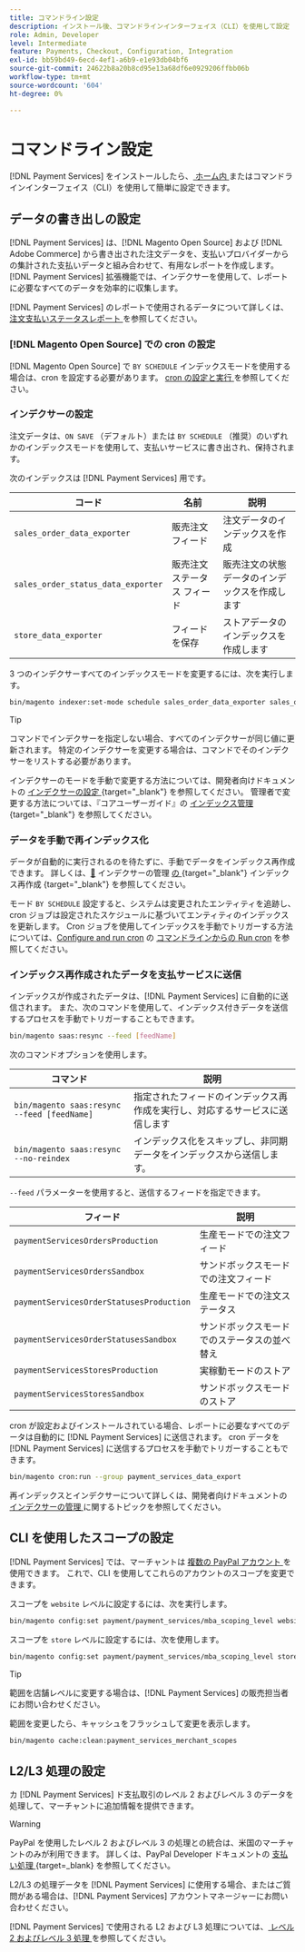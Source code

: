 ```yaml
---
title: コマンドライン設定
description: インストール後、コマンドラインインターフェイス（CLI）を使用して設定  [!DNL Payment Services]  使用できます。
role: Admin, Developer
level: Intermediate
feature: Payments, Checkout, Configuration, Integration
exl-id: bb59bd49-6ecd-4ef1-a6b9-e1e93db04bf6
source-git-commit: 24622b8a20b8cd95e13a68df6e0929206ffbb06b
workflow-type: tm+mt
source-wordcount: '604'
ht-degree: 0%

---
```


# コマンドライン設定

[!DNL Payment Services] をインストールしたら、[ ホーム内 ](payments-home.md) またはコマンドラインインターフェイス（CLI）を使用して簡単に設定できます。

## データの書き出しの設定

[!DNL Payment Services] は、[!DNL Magento Open Source] および [!DNL Adobe Commerce] から書き出された注文データを、支払いプロバイダーからの集計された支払いデータと組み合わせて、有用なレポートを作成します。 [!DNL Payment Services] 拡張機能では、インデクサーを使用して、レポートに必要なすべてのデータを効率的に収集します。

[!DNL Payment Services] のレポートで使用されるデータについて詳しくは、[ 注文支払いステータスレポート ](order-payment-status.md#data-used-in-the-report) を参照してください。

### [!DNL Magento Open Source] での cron の設定

[!DNL Magento Open Source] で `BY SCHEDULE` インデックスモードを使用する場合は、cron を設定する必要があります。 [cron の設定と実行 ](https://experienceleague.adobe.com/en/docs/commerce-operations/configuration-guide/cli/configure-cron-jobs) を参照してください。

### インデクサーの設定

注文データは、`ON SAVE` （デフォルト）または `BY SCHEDULE` （推奨）のいずれかのインデックスモードを使用して、支払いサービスに書き出され、保持されます。

次のインデックスは [!DNL Payment Services] 用です。

| コード | 名前 | 説明 |
|    ---    |  ---  |  ---  |
| `sales_order_data_exporter` | 販売注文フィード | 注文データのインデックスを作成 |
| `sales_order_status_data_exporter` | 販売注文ステータス フィード | 販売注文の状態データのインデックスを作成します |
| `store_data_exporter` | フィードを保存 | ストアデータのインデックスを作成します |

3 つのインデクサーすべてのインデックスモードを変更するには、次を実行します。

```bash
bin/magento indexer:set-mode schedule sales_order_data_exporter sales_order_status_data_exporter store_data_exporter
```

>[!TIP]
>
>コマンドでインデクサーを指定しない場合、すべてのインデクサーが同じ値に更新されます。 特定のインデクサーを変更する場合は、コマンドでそのインデクサーをリストする必要があります。

インデクサーのモードを手動で変更する方法については、開発者向けドキュメントの [ インデクサーの設定 ](https://experienceleague.adobe.com/en/docs/commerce-operations/configuration-guide/cli/manage-indexers#configure-indexers){target="_blank"} を参照してください。 管理者で変更する方法については、『コアユーザーガイド』の [ インデックス管理 ](https://experienceleague.adobe.com/en/docs/commerce-admin/systems/tools/index-management#change-the-index-mode){target="_blank"} を参照してください。

### データを手動で再インデックス化

データが自動的に実行されるのを待たずに、手動でデータをインデックス再作成できます。 詳しくは、[&#128279;](https://experienceleague.adobe.com/en/docs/commerce-operations/configuration-guide/cli/manage-indexers#reindex) インデクサーの管理 [ の ](https://experienceleague.adobe.com/en/docs/commerce-operations/configuration-guide/cli/manage-indexers){target="_blank"} インデックス再作成 {target="_blank"} を参照してください。

モード `BY SCHEDULE` 設定すると、システムは変更されたエンティティを追跡し、cron ジョブは設定されたスケジュールに基づいてエンティティのインデックスを更新します。 Cron ジョブを使用してインデックスを手動でトリガーする方法については、[Configure and run cron](https://experienceleague.adobe.com/en/docs/commerce-operations/configuration-guide/cli/configure-cron-jobs) の [ コマンドラインからの Run cron](https://experienceleague.adobe.com/en/docs/commerce-operations/configuration-guide/cli/configure-cron-jobs#config-cli-cron-group-run) を参照してください。

### インデックス再作成されたデータを支払サービスに送信

インデックスが作成されたデータは、[!DNL Payment Services] に自動的に送信されます。 また、次のコマンドを使用して、インデックス付きデータを送信するプロセスを手動でトリガーすることもできます。

```bash
bin/magento saas:resync --feed [feedName]
```

次のコマンドオプションを使用します。

| コマンド | 説明 |
|  ---  |  ---  |
| `bin/magento saas:resync --feed [feedName]` | 指定されたフィードのインデックス再作成を実行し、対応するサービスに送信します |
| `bin/magento saas:resync --no-reindex` | インデックス化をスキップし、非同期データをインデックスから送信します。 |

`--feed` パラメーターを使用すると、送信するフィードを指定できます。

| フィード | 説明 |
|  ---  |  ---  |
| `paymentServicesOrdersProduction` | 生産モードでの注文フィード |
| `paymentServicesOrdersSandbox` | サンドボックスモードでの注文フィード |
| `paymentServicesOrderStatusesProduction` | 生産モードでの注文ステータス |
| `paymentServicesOrderStatusesSandbox` | サンドボックスモードでのステータスの並べ替え |
| `paymentServicesStoresProduction` | 実稼動モードのストア |
| `paymentServicesStoresSandbox` | サンドボックスモードのストア |

cron が設定およびインストールされている場合、レポートに必要なすべてのデータは自動的に [!DNL Payment Services] に送信されます。 cron データを [!DNL Payment Services] に送信するプロセスを手動でトリガーすることもできます。

```bash
bin/magento cron:run --group payment_services_data_export
```

再インデックスとインデクサーについて詳しくは、開発者向けドキュメントの [ インデクサーの管理 ](https://experienceleague.adobe.com/en/docs/commerce-operations/configuration-guide/cli/manage-indexers) に関するトピックを参照してください。

## CLI を使用したスコープの設定

[!DNL Payment Services] では、マーチャントは [ 複数の PayPal アカウント ](settings.md#use-multiple-paypal-accounts) を使用できます。 これで、CLI を使用してこれらのアカウントのスコープを変更できます。

スコープを `website` レベルに設定するには、次を実行します。

```bash
bin/magento config:set payment/payment_services/mba_scoping_level website
```

スコープを `store` レベルに設定するには、次を使用します。

```bash
bin/magento config:set payment/payment_services/mba_scoping_level store
```

>[!TIP]
>
> 範囲を店舗レベルに変更する場合は、[!DNL Payment Services] の販売担当者にお問い合わせください。

範囲を変更したら、キャッシュをフラッシュして変更を表示します。

```bash
bin/magento cache:clean:payment_services_merchant_scopes
```

## L2/L3 処理の設定

カ [!DNL Payment Services] ド支払取引のレベル 2 およびレベル 3 のデータを処理して、マーチャントに追加情報を提供できます。

>[!WARNING]
>
> PayPal を使用したレベル 2 およびレベル 3 の処理との統合は、米国のマーチャントのみが利用できます。 詳しくは、PayPal Developer ドキュメントの [ 支払い処理 ](https://developer.paypal.com/docs/checkout/advanced/processing/){target=_blank} を参照してください。

L2/L3 の処理データを [!DNL Payment Services] に使用する場合、またはご質問がある場合は、[!DNL Payment Services] アカウントマネージャーにお問い合わせください。

[!DNL Payment Services] で使用される L2 および L3 処理については、[ レベル 2 およびレベル 3 処理 ](levels-card-payment-transactions.md) を参照してください。
